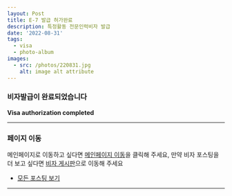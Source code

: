 ```yaml
---
layout: Post
title: E-7 발급 허가완료
description: 특정활동 전문인력비자 발급
date: '2022-08-31'
tags:
  - visa
  - photo-album
images:
  - src: /photos/220831.jpg
    alt: image alt attribute
---
```


### 비자발급이 완료되었습니다

**Visa authorization completed**

---

### 페이지 이동

메인페이지로 이동하고 싶다면 [메인페이지 이동](/)을 클릭해 주세요, 만약 비자 포스팅을 더 보고 싶다면 [비자 게시판](/tags/visa)으로 이동해 주세요

- [모든 포스팅 보기](/tags/photo-album)

---